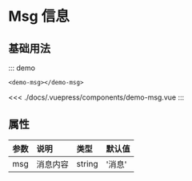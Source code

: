 # Msg 信息

## 基础用法

::: demo

```vue
<demo-msg></demo-msg>
```

<<< ./docs/.vuepress/components/demo-msg.vue
:::

## 属性

| 参数 | 说明     | 类型   | 默认值 |
| :--- | :------- | :----- | :----- |
| msg  | 消息内容 | string | '消息' |

<!-- ## slots

| 名称    | 说明         |
| ------- | ------------ |
| msg | 正文插槽     | -->
